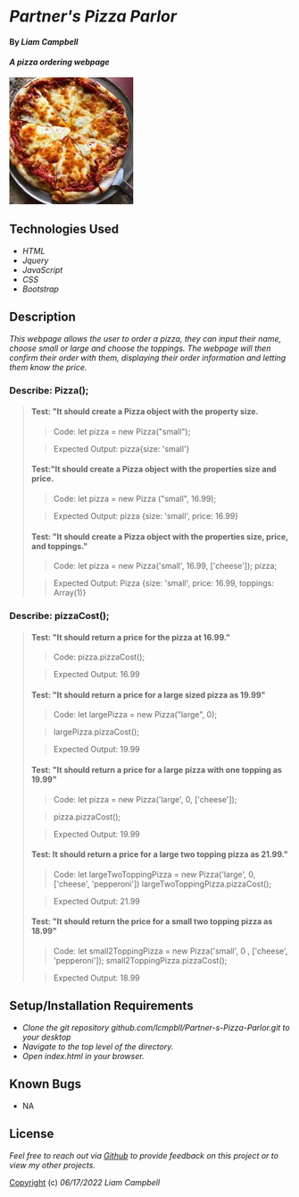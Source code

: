 # _Partner's Pizza Parlor_

#### By _Liam Campbell_

#### _A pizza ordering webpage_

![A pizza pie!](img/pizza.jpeg)

## Technologies Used

* _HTML_
* _Jquery_
* _JavaScript_
* _CSS_
* _Bootstrap_

## Description

_This webpage allows the user to order a pizza, they can input their name, choose small or large and choose the toppings. The webpage will then confirm their order with them, displaying their order information and letting them know the price._

### Describe: Pizza();

> #### Test: "It should create a Pizza object with the property size.
>
>>Code: let pizza = new Pizza("small");
>
>>Expected Output: pizza{size: 'small'}
>
> #### Test:"It should create a Pizza object with the properties size and price. 
>
>>Code: let pizza = new Pizza ("small", 16.99);
>
>>Expected Output: pizza {size: 'small', price: 16.99}
>
> #### Test: "It should create a Pizza object with the properties size, price, and toppings."
>
>>Code: let pizza = new Pizza('small', 16.99, ['cheese']); pizza;
>
>>Expected Output: Pizza {size: 'small', price: 16.99, toppings: Array(1)}

### Describe: pizzaCost();

> #### Test: "It should return a price for the pizza at 16.99."
>
>>Code: pizza.pizzaCost();
>
>>Expected Output: 16.99
>
> #### Test: "It should return a price for a large sized pizza as 19.99"
>
>>Code: let largePizza = new Pizza("large", 0);
>
>>largePizza.pizzaCost();
>
>>Expected Output: 19.99
>
> #### Test: "It should return a price for a large pizza with one topping as 19.99"
>
>>Code: let pizza = new Pizza('large', 0, ['cheese']);
>
>>pizza.pizzaCost();
>
>>Expected Output: 19.99
>
> #### Test: It should return a price for a large two topping pizza as 21.99."
>
>>Code: let largeTwoToppingPizza = new Pizza('large', 0, ['cheese', 'pepperoni'])
>>largeTwoToppingPizza.pizzaCost();
>
>>Expected Output: 21.99
>
> #### Test: "It should return the price for a small two topping pizza as 18.99"
>
>>Code: let small2ToppingPizza = new Pizza('small', 0 , ['cheese', 'pepperoni']);
>>small2ToppingPizza.pizzaCost();
>
>>Expected Output: 18.99

## Setup/Installation Requirements

* _Clone the git repository github.com/lcmpbll/Partner-s-Pizza-Parlor.git to your desktop_
* _Navigate to the top level of the directory._
* _Open index.html in your browser._





## Known Bugs

* NA

## License

_Feel free to reach out via [Github](github.com.lcmpbll) to provide feedback on this project or to view my other projects._

[Copyright](LICENSE) (c) _06/17/2022_ _Liam Campbell_